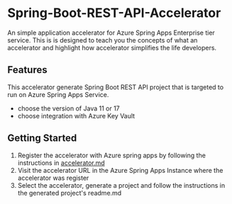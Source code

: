 # Spring-Boot-REST-API-Accelerator

An simple application accelerator for Azure Spring Apps Enterprise tier service.
This is is designed to teach you the concepts of what an accelerator and
highlight how accelerator simplifies the life developers.

## Features

This accelerator generate Spring Boot REST API project that is
targeted to run on Azure Spring Apps Service.

* choose the version of Java 11 or 17
* choose integration with Azure Key Vault

## Getting Started

1. Register the accelerator with Azure spring apps by following the instructions in [accelerator.md](accelerator.md)
2. Visit the accelerator URL in the Azure Spring Apps Instance where the accelerator was register
3. Select the accelerator, generate a project and follow the instructions in the generated project's readme.md
